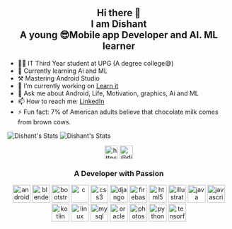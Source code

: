 <h2 align="center">Hi there 👋<br>I am Dishant<br> A young 😎Mobile app Developer and AI. ML learner</h2>

- 👨‍🎓 IT Third Year student at UPG (A degree college😅)
- 🌱 Currently learning Ai and ML
- ⚒ Mastering Android Studio
- 🔭 I’m currently working on [Learn it](https://github.com/Horizon733/Learn-it-App)
- 💬 Ask me about Android, Life, Motivation, graphics, Ai and ML
- 📫 How to reach me: [LinkedIn](https://www.linkedin.com/in/dishant-gandhi/)
- ⚡ Fun fact: 7% of American adults believe that chocolate milk comes from brown cows.

![Dishant's Stats](https://github-readme-stats.vercel.app/api?username=horizon733&show_icons=true&hide_border=true&theme=buefy)
![Dishant's Stats](https://github-readme-stats.vercel.app/api/top-langs/?username=horizon733&theme=buefy&hide=css,html)

<!-- BLOG-POST-LIST:START -->
<!-- BLOG-POST-LIST:END -->

<p align="center">
<a href="https://www.linkedin.com/in/dishant-gandhi/" target="blank"><img align="center" src="https://cdn.jsdelivr.net/npm/simple-icons@3.0.1/icons/linkedin.svg" alt="https://www.linkedin.com/in/dishant-gandhi/" height="30" width="30" /></a>
<a href="https://medium.com/@dishant_gandhi" target="blank"><img align="center" src="https://cdn.jsdelivr.net/npm/simple-icons@3.0.1/icons/medium.svg" alt="@dishant_gandhi" height="30" width="30" /></a>
</p>

<h3 align="center">A Developer with Passion</h3>

<p align="center">
  <img src="https://www.vectorlogo.zone/logos/android/android-icon.svg" alt="android" width="40" height="40"/> 
<img src="https://download.blender.org/branding/community/blender_community_badge_white.svg" alt="blender" width="40" height="40"/> 
 <img src="https://www.vectorlogo.zone/logos/getbootstrap/getbootstrap-icon.svg" alt="bootstrap" width="40" height="40"/> 
  <img src="https://devicons.github.io/devicon/devicon.git/icons/c/c-original.svg" alt="c" width="40" height="40"/> 
  <img src="https://devicons.github.io/devicon/devicon.git/icons/css3/css3-original-wordmark.svg" alt="css3" width="40" height="40"/> 
  <img src="https://devicons.github.io/devicon/devicon.git/icons/django/django-original.svg" alt="django" width="40" height="40"/> 
  <img src="https://www.vectorlogo.zone/logos/firebase/firebase-icon.svg" alt="firebase" width="40" height="40"/> 
  <img src="https://www.vectorlogo.zone/logos/w3_html5/w3_html5-icon.svg" alt="html5" width="40" height="40"/> <i class="ri-html5-fill"></i>
 <img src="https://www.vectorlogo.zone/logos/adobe_illustrator/adobe_illustrator-icon.svg" alt="illustrator" width="40" height="40"/> 
  <img src="https://devicons.github.io/devicon/devicon.git/icons/java/java-original-wordmark.svg" alt="java" width="40" height="40"/> 
  <img src="https://devicons.github.io/devicon/devicon.git/icons/javascript/javascript-original.svg" alt="javascript" width="40" height="40"/> 
  <img src="https://www.vectorlogo.zone/logos/kotlinlang/kotlinlang-icon.svg" alt="kotlin" width="40" height="40"/> 
  <img src="https://devicons.github.io/devicon/devicon.git/icons/linux/linux-original.svg" alt="linux" width="40" height="40"/> 
  <img src="https://devicons.github.io/devicon/devicon.git/icons/mysql/mysql-original-wordmark.svg" alt="mysql" width="40" height="40"/>
  <img src="https://devicons.github.io/devicon/devicon.git/icons/oracle/oracle-original.svg" alt="oracle" width="40" height="40"/>
  <img src="https://devicons.github.io/devicon/devicon.git/icons/photoshop/photoshop-plain.svg" alt="photoshop" width="40" height="40"/>
  <img src="https://devicons.github.io/devicon/devicon.git/icons/python/python-original.svg" alt="python" width="40" height="40"/> 
  <img src="https://www.vectorlogo.zone/logos/tensorflow/tensorflow-icon.svg" alt="tensorflow" width="40" height="40"/>
</p>

